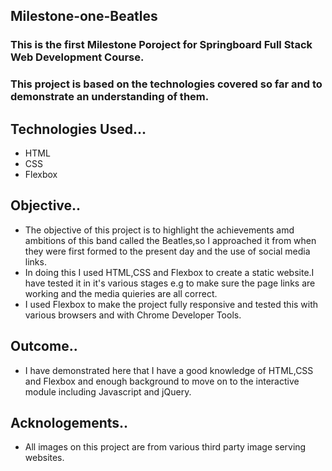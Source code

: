 ## Milestone-one-Beatles

### This is the first Milestone Poroject for Springboard Full Stack Web Development Course.

### This project is based on the technologies covered so far and to demonstrate an understanding of them.

## Technologies Used...

+ HTML
+ CSS
+ Flexbox

## Objective..

+ The objective of this project is to highlight the achievements amd ambitions of this band called the Beatles,so I approached it from when they were first formed to the present day and the use of social media links.  
+ In doing this I used HTML,CSS and Flexbox to create a static website.I have tested it in it's various stages e.g to make sure the page links are working and the media quieries are all correct.
+ I used Flexbox to make the project fully responsive and tested this with various browsers and with Chrome Developer Tools.

## Outcome..
+ I have demonstrated here that I have a good knowledge of HTML,CSS and Flexbox and enough background to move on to the interactive module including Javascript and jQuery.

## Acknologements..

+ All images on this project are from various third party image serving websites.
